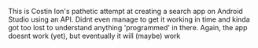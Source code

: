 This is Costin Ion's pathetic attempt at creating a search app on Android Studio using an API. Didnt even manage to get it working in time and kinda got too lost to understand anything 'programmed' in there. 
Again, the app doesnt work (yet), but eventually it will (maybe) work
